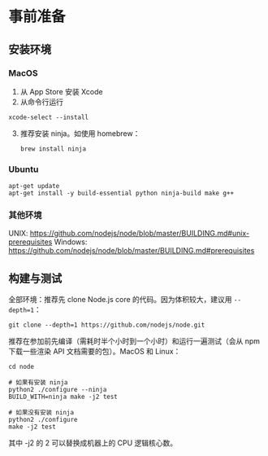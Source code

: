 # 事前准备

## 安装环境

### MacOS

1. 从 App Store 安装 Xcode
2. 从命令行运行

  ```
  xcode-select --install
  ```
3. 推荐安装 ninja。如使用 homebrew：

   ```
   brew install ninja
   ```

### Ubuntu

```
apt-get update
apt-get install -y build-essential python ninja-build make g++
```

### 其他环境

UNIX: https://github.com/nodejs/node/blob/master/BUILDING.md#unix-prerequisites
Windows: https://github.com/nodejs/node/blob/master/BUILDING.md#prerequisites

## 构建与测试

全部环境：推荐先 clone Node.js core 的代码。因为体积较大，建议用 `--depth=1`：

```
git clone --depth=1 https://github.com/nodejs/node.git
```

推荐在参加前先编译（需耗时半个小时到一个小时）和运行一遍测试（会从 npm 下载一些渲染 API 文档需要的包）。MacOS 和 Linux：

```
cd node

# 如果有安装 ninja
python2 ./configure --ninja
BUILD_WITH=ninja make -j2 test

# 如果没有安装 ninja
python2 ./configure
make -j2 test
```

其中 -j2 的 2 可以替换成机器上的 CPU 逻辑核心数。
